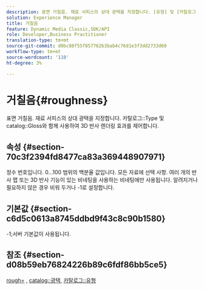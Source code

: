 ```yaml
---
description: 표면 거칠음. 재료 서피스의 상대 광택을 지정합니다. [유형] 및 [카탈로그 광택]과 함께 사용하여 3D 반사 렌더링 효과를 제어합니다.
solution: Experience Manager
title: 거칠음
feature: Dynamic Media Classic,SDK/API
role: Developer,Business Practitioner
translation-type: tm+mt
source-git-commit: d0bc88f55f857762b3bab4c76d1e3f3dd2733d60
workflow-type: tm+mt
source-wordcount: '110'
ht-degree: 3%

---
```



# 거칠음{#roughness}

표면 거칠음. 재료 서피스의 상대 광택을 지정합니다. 카탈로그::Type 및 catalog::Gloss와 함께 사용하여 3D 반사 렌더링 효과를 제어합니다.

## 속성 {#section-70c3f2394fd8477ca83a369448907971}

정수 번호입니다. 0...100 범위의 백분율 값입니다. 모든 자료에 선택 사항. 여러 개의 반사 맵 또는 3D 반사 기능이 있는 비네팅을 사용하는 비네팅에만 사용됩니다. 알려지거나 필요하지 않은 경우 비워 두거나 -1로 설정합니다.

## 기본값 {#section-c6d5c0613a8745ddbd9f43c8c90b1580}

-1;서버 기본값이 사용됩니다.

## 참조 {#section-d08b59eb76824226b89c6fdf86bb5ce5}

[rough=](../../../../../ir-api/http-protocol/image-rendering-api-ref/c-ir-http-protocol-ref/c-ir-http-protocol-command-reference/r-ir-rough.md#reference-00add846b09f4dc39420bda1ca414180) ,  [catalog::광택](../../../../../ir-api/material-cat/image-rendering-api-ref/c-ir-material-catalog/c-ir-material-data-reference/r-ir-cat-gloss.md#reference-5277f62a67e2408ab94699aa712f1eeb),  [카탈로그::유형](../../../../../ir-api/material-cat/image-rendering-api-ref/c-ir-material-catalog/c-ir-material-data-reference/r-ir-cat-type.md#reference-9bea147dda9f4e74bc0ec79dcc0d9161)
